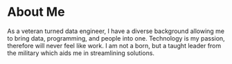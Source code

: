 # About Me
As a veteran turned data engineer, I have a diverse background allowing me to bring data, programming, and people into one. Technology is my passion, therefore will never feel like work. I am not a born, but a taught leader from the military which aids me in streamlining solutions.
